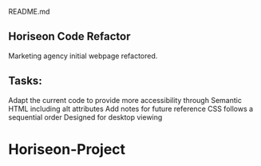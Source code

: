 README.md

## Horiseon Code Refactor

Marketing agency initial webpage refactored. 


## Tasks:
Adapt the current code to provide more accessibility through Semantic HTML including alt attributes
Add notes for future reference
CSS follows a sequential order
Designed for desktop viewing
# Horiseon-Project

